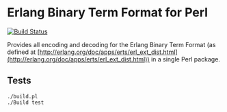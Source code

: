 Erlang Binary Term Format for Perl
==================================

[![Build Status](https://secure.travis-ci.org/okeuday/erlang_pl.png?branch=master)](http://travis-ci.org/okeuday/erlang_pl)

Provides all encoding and decoding for the Erlang Binary Term Format
(as defined at [http://erlang.org/doc/apps/erts/erl_ext_dist.html](http://erlang.org/doc/apps/erts/erl_ext_dist.html))
in a single Perl package.

Tests
-----

    ./build.pl
    ./Build test


